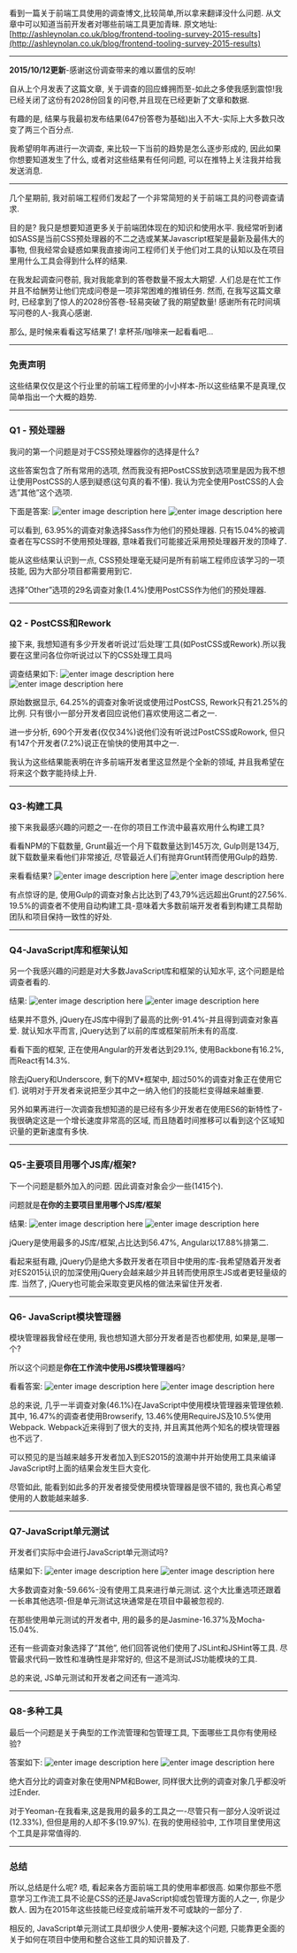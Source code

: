 看到一篇关于前端工具使用的调查博文,比较简单,所以拿来翻译没什么问题. 从文章中可以知道当前开发者对哪些前端工具更加青睐.
原文地址: [http://ashleynolan.co.uk/blog/frontend-tooling-survey-2015-results](http://ashleynolan.co.uk/blog/frontend-tooling-survey-2015-results)

---
**2015/10/12更新**-感谢这份调查带来的难以置信的反响!

自从上个月发表了这篇文章, 关于调查的回应蜂拥而至-如此之多使我感到震惊!我已经关闭了这份有2028份回复的问卷,并且现在已经更新了文章和数据.

有趣的是, 结果与我最初发布结果(647份答卷为基础)出入不大-实际上大多数只改变了两三个百分点.

我希望明年再进行一次调查, 来比较一下当前的趋势是怎么逐步形成的, 因此如果你想要知道发生了什么, 或者对这些结果有任何问题, 可以在推特上关注我并给我发送消息.

---

几个星期前, 我对前端工程师们发起了一个非常简短的关于前端工具的问卷调查请求.

目的是? 我只是想要知道更多关于前端团体现在的知识和使用水平. 我经常听到诸如SASS是当前CSS预处理器的不二之选或某某Javascript框架是最新及最伟大的事物, 但我经常会疑惑如果我直接询问工程师们关于他们对工具的认知以及在项目里用什么工具会得到什么样的结果.

在我发起调查问卷前, 我对我能拿到的答卷数量不报太大期望. 人们总是在忙工作并且不给酬劳让他们完成问卷是一项非常困难的推销任务. 然而, 在我写这篇文章时, 已经拿到了惊人的2028份答卷-轻易突破了我的期望数量! 感谢所有花时间填写问卷的人-我真心感谢.

那么, 是时候来看看这写结果了! 拿杯茶/咖啡来一起看看吧…

---
### 免责声明
这些结果仅仅是这个行业里的前端工程师里的小小样本-所以这些结果不是真理,仅简单指出一个大概的趋势.

---
### Q1 - 预处理器
我问的第一个问题是对于CSS预处理器你的选择是什么?

这些答案包含了所有常用的选项, 然而我没有把PostCSS放到选项里是因为我不想让使用PostCSS的人感到疑惑(这句真的看不懂). 我认为完全使用PostCSS的人会选”其他”这个选项.

下面是答案:
![enter image description here](http://7xnjm0.com1.z0.glb.clouddn.com/1.png)
![enter image description here](http://ashleynolan.co.uk/assets/img/blog/tooling-survey/2015/q1.jpg)

可以看到, 63.95%的调查对象选择Sass作为他们的预处理器. 只有15.04%的被调查者在写CSS时不使用预处理器, 意味着我们可能接近采用预处理器开发的顶峰了.

能从这些结果认识到一点, CSS预处理毫无疑问是所有前端工程师应该学习的一项技能, 因为大部分项目都需要用到它.

选择”Other”选项的29名调查对象(1.4%)使用PostCSS作为他们的预处理器.

---
### Q2 - PostCSS和Rework
接下来, 我想知道有多少开发者听说过’后处理’工具(如PostCSS或Rework).所以我要在这里问各位你听说过以下的CSS处理工具吗

调查结果如下:
![enter image description here](http://7xnjm0.com1.z0.glb.clouddn.com/2.png)
![enter image description here](http://ashleynolan.co.uk/assets/img/blog/tooling-survey/2015/q2.jpg)

原始数据显示, 64.25%的调查对象听说或使用过PostCSS, Rework只有21.25%的比例. 只有很小一部分开发者回应说他们喜欢使用这二者之一.

进一步分析, 690个开发者(仅仅34%)说他们没有听说过PostCSS或Rowork, 但只有147个开发者(7.2%)说正在愉快的使用其中之一.

我认为这些结果能表明在许多前端开发者里这显然是个全新的领域, 并且我希望在将来这个数字能持续上升.

---
### Q3-构建工具
接下来我最感兴趣的问题之一-在你的项目工作流中最喜欢用什么构建工具?

看看NPM的下载数量, Grunt最近一个月下载数量达到145万次, Gulp则是134万, 就下载数量来看他们非常接近, 尽管最近人们有抛弃Grunt转而使用Gulp的趋势.

来看看结果?
![enter image description here](http://7xnjm0.com1.z0.glb.clouddn.com/3.png)
![enter image description here](http://ashleynolan.co.uk/assets/img/blog/tooling-survey/2015/q3.jpg)

有点惊讶的是, 使用Gulp的调查对象占比达到了43,79%远远超出Grunt的27.56%. 19.5%的调查者不使用自动构建工具-意味着大多数前端开发者看到构建工具帮助团队和项目保持一致性的好处.

---
### Q4-JavaScript库和框架认知
另一个我感兴趣的问题是对大多数JavaScript库和框架的认知水平, 这个问题是给调查者看的.

结果:
![enter image description here](http://7xnjm0.com1.z0.glb.clouddn.com/4.png)
![enter image description here](http://ashleynolan.co.uk/assets/img/blog/tooling-survey/2015/q4.jpg)

结果并不意外, jQuery在JS库中得到了最高的比例-91.4%-并且得到调查对象喜爱. 就认知水平而言, jQuery达到了以前的库或框架前所未有的高度.

看看下面的框架, 正在使用Angular的开发者达到29.1%, 使用Backbone有16.2%, 而React有14.3%.

除去jQuery和Underscore, 剩下的MV*框架中, 超过50%的调查对象正在使用它们. 说明对于开发者来说把至少其中之一纳入他们的技能栏变得越来越重要.

另外如果再进行一次调查我想知道的是已经有多少开发者在使用ES6的新特性了-我很确定这是一个增长速度非常高的区域, 而且随着时间推移可以看到这个区域知识量的更新速度有多快.

---
### Q5-主要项目用哪个JS库/框架?
下一个问题是额外加入的问题. 因此调查对象会少一些(1415个).

问题就是**在你的主要项目里用哪个JS库/框架**

结果:
![enter image description here](http://7xnjm0.com1.z0.glb.clouddn.com/5.png)
![enter image description here](http://ashleynolan.co.uk/assets/img/blog/tooling-survey/2015/q5.jpg)

jQuery是使用最多的JS库/框架,占比达到56.47%, Angular以17.88%排第二.

看起来挺有趣, jQuery仍是绝大多数开发者在项目中使用的库-我希望随着开发者对ES2015认识的加深使用jQuery会越来越少并且转而使用原生JS或者更轻量级的库. 当然了, jQuery也可能会采取变更风格的做法来留住开发者.

---
### Q6- JavaScript模块管理器
模块管理器我曾经在使用, 我也想知道大部分开发者是否也都使用, 如果是,是哪一个?

所以这个问题是**你在工作流中使用JS模块管理器吗**?

看看答案:
![enter image description here](http://7xnjm0.com1.z0.glb.clouddn.com/6.png)
![enter image description here](http://ashleynolan.co.uk/assets/img/blog/tooling-survey/2015/q6.jpg)

总的来说, 几乎一半调查对象(46.1%)在JavaScript中使用模块管理器来管理依赖. 其中, 16.47%的调查者使用Browserify, 13.46%使用RequireJS及10.5%使用Webpack. Webpack近来得到了很大的支持, 并且离其他两个知名的模块管理器也不远了.

可以预见的是当越来越多开发者加入到ES2015的浪潮中并开始使用工具来编译JavaScript时上面的结果会发生巨大变化.

尽管如此, 能看到如此多的开发者接受使用模块管理器是很不错的, 我也真心希望使用的人数能越来越多.

---
### Q7-JavaScript单元测试
开发者们实际中会进行JavaScript单元测试吗?

结果如下:
![enter image description here](http://7xnjm0.com1.z0.glb.clouddn.com/7.png)
![enter image description here](http://ashleynolan.co.uk/assets/img/blog/tooling-survey/2015/q7.jpg)

大多数调查对象-59.66%-没有使用工具来进行单元测试. 这个大比重选项还跟着一长串其他选项-但是单元测试这块通常是在项目中最被忽视的.

在那些使用单元测试的开发者中, 用的最多的是Jasmine-16.37%及Mocha-15.04%.

还有一些调查对象选择了”其他”, 他们回答说他们使用了JSLint和JSHint等工具. 尽管最求代码一致性和准确性是非常好的, 但这不是测试JS功能模块的工具.

总的来说, JS单元测试和开发者之间还有一道鸿沟.

---
### Q8-多种工具
最后一个问题是关于典型的工作流管理和包管理工具, 下面哪些工具你有使用经验?

答案如下:
![enter image description here](http://7xnjm0.com1.z0.glb.clouddn.com/8.png)
![enter image description here](http://ashleynolan.co.uk/assets/img/blog/tooling-survey/2015/q8.jpg)

绝大百分比的调查对象在使用NPM和Bower, 同样很大比例的调查对象几乎都没听过Ender.

对于Yeoman-在我看来,这是我用的最多的工具之一-尽管只有一部分人没听说过(12.33%), 但但是用的人却不多(19.97%). 在我的使用经验中, 工作项目里使用这个工具是非常值得的.

---
### 总结
所以,总结是什么呢? 唔, 看起来各方面前端工具的使用率都很高. 如果你那些不愿意学习工作流工具不论是CSS的还是JavaScript抑或包管理方面的人之一, 你是少数人. 因为在2015年这些技能已经变成前端开发不可或缺的一部分了.

相反的, JavaScript单元测试工具却很少人使用-要解决这个问题, 只能靠更全面的关于如何在项目中使用和整合这些工具的知识普及了.